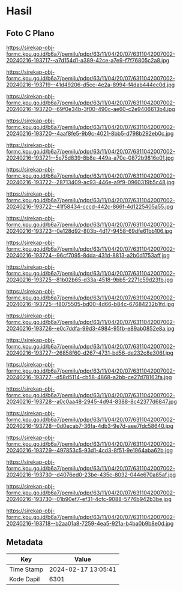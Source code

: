 # Hasil

## Foto C Plano

https://sirekap-obj-formc.kpu.go.id/b6a7/pemilu/pdpr/63/11/04/20/07/6311042007002-20240216-193717--a7d154d1-a389-42ce-a7e9-f7f76805c2a8.jpg

https://sirekap-obj-formc.kpu.go.id/b6a7/pemilu/pdpr/63/11/04/20/07/6311042007002-20240216-193719--41d49206-d5cc-4e2a-8994-f4dab444ec0d.jpg

https://sirekap-obj-formc.kpu.go.id/b6a7/pemilu/pdpr/63/11/04/20/07/6311042007002-20240216-193720--69f0e34b-3f00-490c-ae60-c2e9406613b4.jpg

https://sirekap-obj-formc.kpu.go.id/b6a7/pemilu/pdpr/63/11/04/20/07/6311042007002-20240216-193720--4aaf8fe5-9b9c-4021-8bb5-d798b292eb0c.jpg

https://sirekap-obj-formc.kpu.go.id/b6a7/pemilu/pdpr/63/11/04/20/07/6311042007002-20240216-193721--5e75d839-8b8e-449a-a70e-0872b9816e01.jpg

https://sirekap-obj-formc.kpu.go.id/b6a7/pemilu/pdpr/63/11/04/20/07/6311042007002-20240216-193722--28713409-ac93-446e-a9f9-0960319b5c48.jpg

https://sirekap-obj-formc.kpu.go.id/b6a7/pemilu/pdpr/63/11/04/20/07/6311042007002-20240216-193722--41f58434-cccd-442c-866f-4d1225405a55.jpg

https://sirekap-obj-formc.kpu.go.id/b6a7/pemilu/pdpr/63/11/04/20/07/6311042007002-20240216-193723--0e128d92-803b-4d17-9458-69dfe61bb106.jpg

https://sirekap-obj-formc.kpu.go.id/b6a7/pemilu/pdpr/63/11/04/20/07/6311042007002-20240216-193724--96cf7095-8dda-431d-8813-a2b0d1753aff.jpg

https://sirekap-obj-formc.kpu.go.id/b6a7/pemilu/pdpr/63/11/04/20/07/6311042007002-20240216-193725--81b02b65-d33a-4518-9bb5-2271c59d23fb.jpg

https://sirekap-obj-formc.kpu.go.id/b6a7/pemilu/pdpr/63/11/04/20/07/6311042007002-20240216-193725--f8075505-bd00-4d66-b84c-67684232b1fd.jpg

https://sirekap-obj-formc.kpu.go.id/b6a7/pemilu/pdpr/63/11/04/20/07/6311042007002-20240216-193726--e0c7ddfa-99d3-4984-95fb-e89ab0852e8a.jpg

https://sirekap-obj-formc.kpu.go.id/b6a7/pemilu/pdpr/63/11/04/20/07/6311042007002-20240216-193727--26858f60-d267-4731-bd56-de232c8e306f.jpg

https://sirekap-obj-formc.kpu.go.id/b6a7/pemilu/pdpr/63/11/04/20/07/6311042007002-20240216-193727--d58d5114-cb58-4868-a2bb-ce27d78163fa.jpg

https://sirekap-obj-formc.kpu.go.id/b6a7/pemilu/pdpr/63/11/04/20/07/6311042007002-20240216-193728--a0c0aa48-2945-4d94-8388-8c42377d6847.jpg

https://sirekap-obj-formc.kpu.go.id/b6a7/pemilu/pdpr/63/11/04/20/07/6311042007002-20240216-193728--0d0ecab7-36fa-4db3-9e7d-aee7fdc58640.jpg

https://sirekap-obj-formc.kpu.go.id/b6a7/pemilu/pdpr/63/11/04/20/07/6311042007002-20240216-193729--497853c5-93d1-4cd3-8f51-9e1964aba62b.jpg

https://sirekap-obj-formc.kpu.go.id/b6a7/pemilu/pdpr/63/11/04/20/07/6311042007002-20240216-193730--d4076ed0-23be-435c-8032-044e670a85af.jpg

https://sirekap-obj-formc.kpu.go.id/b6a7/pemilu/pdpr/63/11/04/20/07/6311042007002-20240216-193730--01b90ef7-ef31-4cfc-9088-5776b942b3be.jpg

https://sirekap-obj-formc.kpu.go.id/b6a7/pemilu/pdpr/63/11/04/20/07/6311042007002-20240216-193718--b2aa01a8-7259-4ea5-921a-b4ba0b9b8e0d.jpg


## Metadata

| Key        | Value               |
| ---------- | ------------------- |
| Time Stamp | 2024-02-17 13:05:41 |
| Kode Dapil | 6301                |



